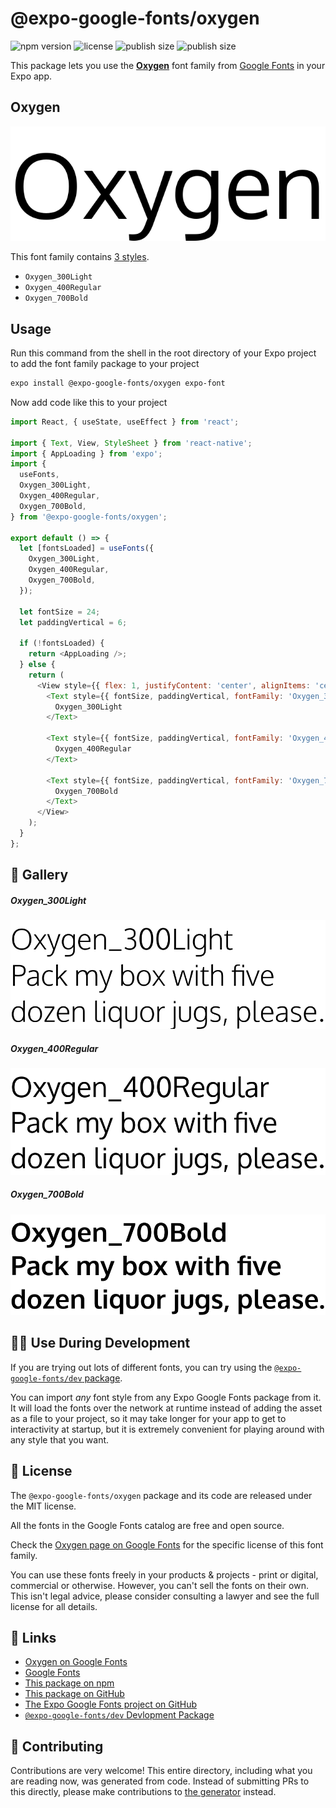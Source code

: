 # @expo-google-fonts/oxygen

![npm version](https://flat.badgen.net/npm/v/@expo-google-fonts/oxygen)
![license](https://flat.badgen.net/github/license/expo/google-fonts)
![publish size](https://flat.badgen.net/packagephobia/install/@expo-google-fonts/oxygen)
![publish size](https://flat.badgen.net/packagephobia/publish/@expo-google-fonts/oxygen)

This package lets you use the [**Oxygen**](https://fonts.google.com/specimen/Oxygen) font family from [Google Fonts](https://fonts.google.com/) in your Expo app.

## Oxygen

![Oxygen](./font-family.png)

This font family contains [3 styles](#-gallery).

- `Oxygen_300Light`
- `Oxygen_400Regular`
- `Oxygen_700Bold`

## Usage

Run this command from the shell in the root directory of your Expo project to add the font family package to your project
```sh
expo install @expo-google-fonts/oxygen expo-font
```

Now add code like this to your project
```js
import React, { useState, useEffect } from 'react';

import { Text, View, StyleSheet } from 'react-native';
import { AppLoading } from 'expo';
import {
  useFonts,
  Oxygen_300Light,
  Oxygen_400Regular,
  Oxygen_700Bold,
} from '@expo-google-fonts/oxygen';

export default () => {
  let [fontsLoaded] = useFonts({
    Oxygen_300Light,
    Oxygen_400Regular,
    Oxygen_700Bold,
  });

  let fontSize = 24;
  let paddingVertical = 6;

  if (!fontsLoaded) {
    return <AppLoading />;
  } else {
    return (
      <View style={{ flex: 1, justifyContent: 'center', alignItems: 'center' }}>
        <Text style={{ fontSize, paddingVertical, fontFamily: 'Oxygen_300Light' }}>
          Oxygen_300Light
        </Text>

        <Text style={{ fontSize, paddingVertical, fontFamily: 'Oxygen_400Regular' }}>
          Oxygen_400Regular
        </Text>

        <Text style={{ fontSize, paddingVertical, fontFamily: 'Oxygen_700Bold' }}>
          Oxygen_700Bold
        </Text>
      </View>
    );
  }
};

```

## 🔡 Gallery

##### Oxygen_300Light
![Oxygen_300Light](./Oxygen_300Light.ttf.png)

##### Oxygen_400Regular
![Oxygen_400Regular](./Oxygen_400Regular.ttf.png)

##### Oxygen_700Bold
![Oxygen_700Bold](./Oxygen_700Bold.ttf.png)


## 👩‍💻 Use During Development

If you are trying out lots of different fonts, you can try using the [`@expo-google-fonts/dev` package](https://github.com/expo/google-fonts/tree/master/font-packages/dev#readme).

You can import *any* font style from any Expo Google Fonts package from it. It will load the fonts
over the network at runtime instead of adding the asset as a file to your project, so it may take longer
for your app to get to interactivity at startup, but it is extremely convenient
for playing around with any style that you want.

## 📖 License

The `@expo-google-fonts/oxygen` package and its code are released under the MIT license.

All the fonts in the Google Fonts catalog are free and open source.

Check the [Oxygen page on Google Fonts](https://fonts.google.com/specimen/Oxygen) for the specific license of this font family.

You can use these fonts freely in your products & projects - print or digital, commercial or otherwise. However, you can't sell the fonts on their own. This isn't legal advice, please consider consulting a lawyer and see the full license for all details.

## 🔗 Links

- [Oxygen on Google Fonts](https://fonts.google.com/specimen/Oxygen)
- [Google Fonts](https://fonts.google.com/)
- [This package on npm](https://www.npmjs.com/package/@expo-google-fonts/oxygen)
- [This package on GitHub](https://github.com/expo/google-fonts/tree/master/font-packages/oxygen)
- [The Expo Google Fonts project on GitHub](https://github.com/expo/google-fonts)
- [`@expo-google-fonts/dev` Devlopment Package](https://github.com/expo/google-fonts/tree/master/font-packages/dev)

## 🤝 Contributing

Contributions are very welcome! This entire directory, including what you are reading now, was generated from code. Instead of submitting PRs to this directly, please make contributions to [the generator](https://github.com/expo/google-fonts/tree/master/packages/generator) instead.
